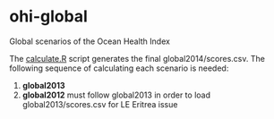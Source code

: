ohi-global
==========

Global scenarios of the Ocean Health Index 

The [calculate.R](./calculate.R) script generates the final global2014/scores.csv. The following sequence of calculating each scenario is needed:

1. **global2013**
1. **global2012** must follow global2013 in order to load global2013/scores.csv for LE Eritrea issue